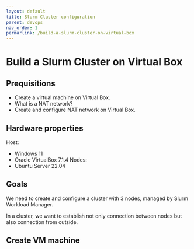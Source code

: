 ```yaml
---
layout: default
title: Slurm Cluster configuration
parent: devops
nav_order: 1
permarlink: /build-a-slurm-cluster-on-virtual-box
---
```

# Build a Slurm Cluster on Virtual Box

## Prequisitions
- Create a virtual machine on Virtual Box.
- What is a NAT network?
- Create and configure NAT network on Virtual Box.

## Hardware properties
Host:
- Windows 11
- Oracle VirtualBox 7.1.4
Nodes:
- Ubuntu Server 22.04

## Goals
We need to create and configure a cluster with 3 nodes, managed by Slurm Workload Manager.

In a cluster, we want to establish not only connection between nodes but also connection from outside. 
## Create VM machine

